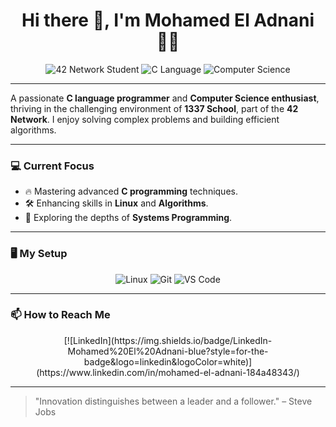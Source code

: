 <h1 align="center">Hi there 👋, I'm Mohamed El Adnani 👨‍💻</h1>

<p align="center">
  <img src="https://img.shields.io/badge/42%20Network-Student-blue?style=for-the-badge&logo=42&logoColor=white" alt="42 Network Student" />
  <img src="https://img.shields.io/badge/C-Language-A8B9CC?style=for-the-badge&logo=c&logoColor=white" alt="C Language" />
  <img src="https://img.shields.io/badge/Computer%20Science-In%20Progress-yellow?style=for-the-badge" alt="Computer Science" />
</p>

---

A passionate **C language programmer** and **Computer Science enthusiast**, thriving in the challenging environment of **1337 School**, part of the **42 Network**. I enjoy solving complex problems and building efficient algorithms.

---

### 💻 Current Focus

- 🔥 Mastering advanced **C programming** techniques.
- 🛠️ Enhancing skills in **Linux** and **Algorithms**.
- 🚀 Exploring the depths of **Systems Programming**.

---

### 🖥️ My Setup

<p align="center">
  <img src="https://img.shields.io/badge/Linux-000000?style=for-the-badge&logo=linux&logoColor=white" alt="Linux" />
  <img src="https://img.shields.io/badge/Git-F05032?style=for-the-badge&logo=git&logoColor=white" alt="Git" />
  <img src="https://img.shields.io/badge/VS%20Code-0078D4?style=for-the-badge&logo=visual-studio-code&logoColor=white" alt="VS Code" />
</p>

---

### 📫 How to Reach Me

<p align="center">
[![LinkedIn](https://img.shields.io/badge/LinkedIn-Mohamed%20El%20Adnani-blue?style=for-the-badge&logo=linkedin&logoColor=white)](https://www.linkedin.com/in/mohamed-el-adnani-184a48343/)
</p>

---

> "Innovation distinguishes between a leader and a follower." – Steve Jobs
